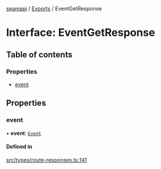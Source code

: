 [seamapi](../README.md) / [Exports](../modules.md) / EventGetResponse

# Interface: EventGetResponse

## Table of contents

### Properties

- [event](EventGetResponse.md#event)

## Properties

### event

• **event**: [`Event`](../modules.md#event)

#### Defined in

[src/types/route-responses.ts:141](https://github.com/seamapi/javascript/blob/main/src/types/route-responses.ts#L141)
